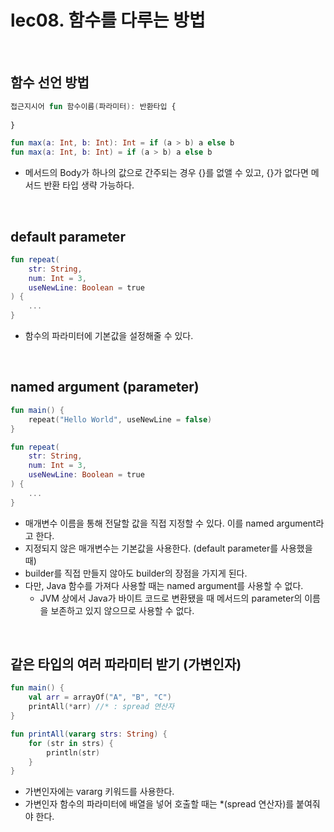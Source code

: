 # lec08. 함수를 다루는 방법
<br>

## 함수 선언 방법
```kotlin
접근지시어 fun 함수이름(파라미터): 반환타입 {
    
}
```
```kotlin
fun max(a: Int, b: Int): Int = if (a > b) a else b
fun max(a: Int, b: Int) = if (a > b) a else b
```
- 메서드의 Body가 하나의 값으로 간주되는 경우 {}를 없앨 수 있고, {}가 없다면 메서드 반환 타입 생략 가능하다.

<br>

## default parameter
```kotlin
fun repeat(
    str: String,
    num: Int = 3,
    useNewLine: Boolean = true
) {
    ...
}
```
- 함수의 파라미터에 기본값을 설정해줄 수 있다.

<br>

## named argument (parameter)
```kotlin
fun main() {
    repeat("Hello World", useNewLine = false)    
}

fun repeat(
    str: String,
    num: Int = 3,
    useNewLine: Boolean = true
) {
    ...
}
```
- 매개변수 이름을 통해 전달할 값을 직접 지정할 수 있다. 이를 named argument라고 한다.
- 지정되지 않은 매개변수는 기본값을 사용한다. (default parameter를 사용했을 때)
- builder를 직접 만들지 않아도 builder의 장점을 가지게 된다.
- 다만, Java 함수를 가져다 사용할 때는 named argument를 사용할 수 없다.
    - JVM 상에서 Java가 바이트 코드로 변환됐을 때 메서드의 parameter의 이름을 보존하고 있지 않으므로 사용할 수 없다.
    
<br>

## 같은 타입의 여러 파라미터 받기 (가변인자)
```kotlin
fun main() {
    val arr = arrayOf("A", "B", "C")
    printAll(*arr) //* : spread 연산자
}

fun printAll(vararg strs: String) {
    for (str in strs) {
        println(str)
    }
}
```
- 가변인자에는 vararg 키워드를 사용한다.
- 가변인자 함수의 파라미터에 배열을 넣어 호출할 때는 *(spread 연산자)를 붙여줘야 한다.